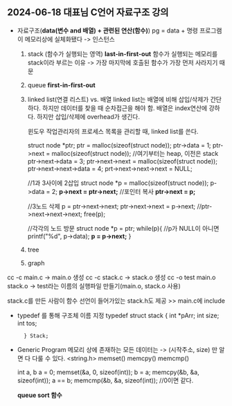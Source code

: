 ## 2024-06-18 대표님 C언어 자료구조 강의

- 자료구조(**data(변수 and 배열) + 관련된 연산(함수)**)
    pg = data + 명령
    프로그램이 메모리상에 실체화됐다 -> 인스턴스

    1) stack (함수가 실행되는 영역)
        **last-in-first-out**
        함수가 실행되는 메모리를 stack이라 부르는 이유 -> 가장 마지막에 호출된 함수가 가장 먼저 사라지기 때문

    2) queue
        **first-in-first-out**
        
    3) linked list(연결 리스트)
        vs. 배열
        linked list는 배열에 비해 삽입/삭제가 간단하다. 하지만 데이터를 찾을 때 순차접근을 해야 함.
        배열은 index연산에 강하다. 하지만 삽입/삭제에 overhead가 생긴다.

        윈도우 작업관리자의 프로세스 목록을 관리할 때, linked list를 쓴다.

        struct node *ptr;
        ptr = malloc(sizeof(struct node));
        ptr->data = 1;
        ptr->next = malloc(sizeof(struct node));        //여기부터는 heap, 이전은 stack
        ptr->next->data = 3;
        ptr->next->next = malloc(sizeof(struct node));
        ptr->next->next->data = 4;
        prt->next->next->next = NULL;

        //1과 3사이에 2삽입
        struct node *p = malloc(sizeof(struct node));
        p->data = 2;
        **p->next = ptr->next;**    //포인터 복사
        **ptr->next = p;**

        //3노드 삭제
        p = ptr->next->next;
        ptr->next->next = p->next;  //ptr->next->next->next;
        free(p);

        //각각의 노드 방문
        struct node *p = ptr;
        while(p){                               //p가 NULL이 아니면
            printf("%d", p->data);
            **p = p->next;**
        }


    4) tree
    5) graph


cc -c main.c -> main.o 생성
cc -c stack.c -> stack.o 생성
cc -o test main.o stack.o -> test라는 이름의 실행파일 만들기(main.o, stack.o 사용)

stack.c를 만든 사람이 함수 선언이 들어가있는 stack.h도 제공 >> main.c에 include


- typedef 를 통해 구조체 이름 지정
        typedef struct stack {
            int *pArr;
            int size;
            int tos;

        } Stack;


- Generic Program
    메모리 상에 존재하는 모든 데이터는 -> (시작주소, size) 만 알면 다 다룰 수 있다.
    <string.h>
        memset()
        memcpy()
        memcmp()

    int a, b
    a = 0;
        memset(&a, 0, sizeof(int));
    b = a;
        memcpy(&b, &a, sizeof(int));
    a == b;
        memcmp(&b, &a, sizeof(int)); //0이면 같다.


    **queue sort 함수**



